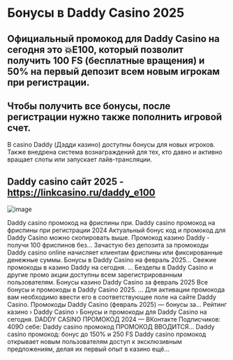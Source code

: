 # Бонусы в Daddy Casino 2025

## Официальный промокод для Daddy Casino на сегодня это 💥E100, который позволит получить 100 FS (бесплатные вращения) и 50% на первый депозит всем новым игрокам при регистрации. 

## Чтобы получить все бонусы, после регистрации нужно также пополнить игровой счет.

В casino Daddy (Дэдди казино) доступны бонусы для новых игроков. Также внедрена система вознаграждений для тех, кто давно и активно вращает слоты или запускает лайв-трансляции. 

## Daddy casino сайт 2025 - https://linkcasino.ru/daddy_e100

![image](https://github.com/user-attachments/assets/bdbbedc4-b003-4b08-9bcb-b978057336aa)


Daddy casino промокод на фриспины при. Daddy casino промокод на фриспины при регистрации 2024
Актуальный бонус код и промокод для Daddy Casino можно скопировать выше.
Промокод казино Daddy - получи 100 фриспинов без...
Зачастую без депозита за промокоды Daddy casino online начисляет клиентам фриспины или фиксированные денежные суммы.
Бонусы в Daddy Casino на февраль 2025...
Свежие промокоды в казино Daddy на сегодня. ... Бездепы в Daddy Casino и другие промо акции доступны всем зарегистрированным пользователям.
Бонусы казино Daddy Casino за февраль 2025
Все бонусы и промокоды в Daddy Casino 2025. ... Для активации промокода вам необходимо ввести его в соответствующее поле на сайте Daddy Casino.
Промокоды Daddy Casino (февраль 2025) — бонусы за...
Рейтинг казино › Daddy Casino › Бонусы и промокоды для Daddy Casino на сегодня.
DADDY CASINO ПРОМОКОД 2024 — ВКонтакте
Подписчиков: 409О себе: Daddy casino промокод ПРОМОКОД ВВОДИТСЯ...
Daddy casino промокод: бонус до 150% и 250 FS
Daddy casino промокод открывает новым пользователям доступ к эксклюзивным предложениям, делая их первый опыт в казино ещё...
